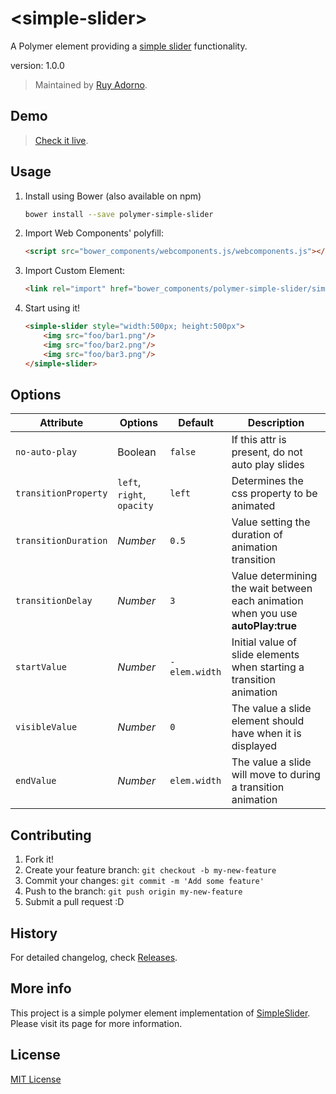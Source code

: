 # &lt;simple-slider&gt;

A Polymer element providing a [simple slider](http://ruyadorno.github.io/SimpleSlider) functionality.

version: 1.0.0

> Maintained by [Ruy Adorno](https://github.com/ruyadorno).


## Demo

> [Check it live](http://ruyadorno.github.io/polymer-simple-slider).


## Usage

1. Install using Bower (also available on npm)

    ```sh
    bower install --save polymer-simple-slider
    ```

2. Import Web Components' polyfill:

    ```html
    <script src="bower_components/webcomponents.js/webcomponents.js"></script>
    ```

3. Import Custom Element:

    ```html
    <link rel="import" href="bower_components/polymer-simple-slider/simple-slider.html">
    ```

4. Start using it!

    ```html
    <simple-slider style="width:500px; height:500px">
        <img src="foo/bar1.png"/>
        <img src="foo/bar2.png"/>
        <img src="foo/bar3.png"/>
    </simple-slider>
    ```


## Options

Attribute              | Options                   | Default             | Description
---                    | ---                       | ---                 | ---
`no-auto-play`         | Boolean                   | `false`             | If this attr is present, do not auto play slides
`transitionProperty`   | `left`, `right`, `opacity`| `left`              | Determines the css property to be animated
`transitionDuration`   | *Number*                  | `0.5`               | Value setting the duration of animation transition
`transitionDelay`      | *Number*                  | `3`                 | Value determining the wait between each animation when you use **autoPlay:true**
`startValue`           | *Number*                  | `-elem.width`       | Initial value of slide elements when starting a transition animation
`visibleValue`         | *Number*                  | `0`                 | The value a slide element should have when it is displayed
`endValue`             | *Number*                  | `elem.width`        | The value a slide will move to during a transition animation


## Contributing

1. Fork it!
2. Create your feature branch: `git checkout -b my-new-feature`
3. Commit your changes: `git commit -m 'Add some feature'`
4. Push to the branch: `git push origin my-new-feature`
5. Submit a pull request :D


## History

For detailed changelog, check [Releases](https://github.com/ruyadorno/polymer-simple-slider/releases).


## More info
This project is a simple polymer element implementation of [SimpleSlider](http://ruyadorno.github.io/SimpleSlider/). Please visit its page for more information.

## License

[MIT License](http://opensource.org/licenses/MIT)

